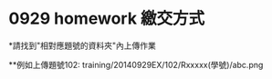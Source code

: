 ﻿# 0929 homework 繳交方式

*請找到"相對應題號的資料夾"內上傳作業

**例如上傳題號102: training/20140929EX/102/Rxxxxx(學號)/abc.png

